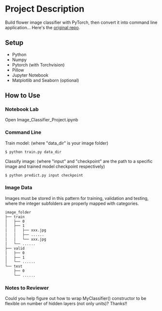 # Project Description

Build flower image classifier with PyTorch, then convert it into command line application... Here's the [original repo](https://github.com/udacity/aipnd-project).

## Setup

* Python
* Numpy
* Pytorch (with Torchvision)
* Pillow
* Jupyter Notebook
* Matplotlib and Seaborn (optional)

## How to Use

### Notebook Lab

Open Image_Classifier_Project.ipynb

### Command Line

Train model: (where "data_dir" is your image folder)
```sh
$ python train.py data_dir
```

Classify image: (where "input" and "checkpoint" are the path to a specific image and trained model checkpoint respectively)
```sh
$ python predict.py input checkpoint
```

### Image Data

Images must be stored in this pattern for training, validation and testing, where the integer subfolders are properly mapped with categories.
```bash
image_folder
├── train
│   ├── 0
│   ├── 1
│   │   ├── xxx.jpg
│   │   ├── ......
│   │   └── xxx.jpg
│   └── ......
├── valid
│   ├── 0
│   ├── 1
│   └── ......
└── test
    ├── 0
    └── ......
```

### Notes to Reviewer

Could you help figure out how to wrap MyClassifier() constructor to be flexible on number of hidden layers (not only units)? Thanks!!
